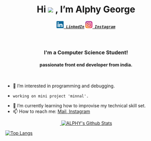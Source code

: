 
<h1 align="center"> Hi <img src="https://raw.githubusercontent.com/MartinHeinz/MartinHeinz/master/wave.gif" height="35px"> , I’m Alphy George</h1>
<h5 align="center">
  <code><a href="https://www.linkedin.com/in/alphy-george-568347202/" title="LinkedIn Profile"><img width="22" src="images/linkedin.svg"> LinkedIn</a></code>
  <code><a href="https://www.instagram.com/_alphy_george_/" title="Instagram Profile"><img width="22"  src="images/instagram.svg"> Instagram</a></code>
</h5>
  
<br>
<h3 align="center">I'm a Computer Science Student!</h3>
<h4 align="center">passionate front end developer from india.</h4>
<br>

- 👀 I’m interested in programming and debugging.
-     working on mini project 'minnal'.
- 🌱 I’m currently learning how to improvise my technical skill set.
- 📫 How to reach me: <a href="mailto: alphygeorge70@gmail.com">Mail</a>,<a href="https://www.instagram.com/_alphy_george_/"> Instagram</a>                  
<p align="center">
    <a href="https://github.com/anuraghazra/github-readme-stats">&nbsp;<img  src="https://github-readme-stats.vercel.app/api?username=alphygeorge&show_icons=true&theme=tokyonight&hide=issues,contribs" alt="ALPHY's Github Stats" /></a>
  
[![Top Langs](https://github-readme-stats.vercel.app/api/top-langs/?username=alphygeorge&theme=tokyonight&langs_count=8&layout=compact)](https://github.com/anuraghazra/github-readme-stats)</p>

